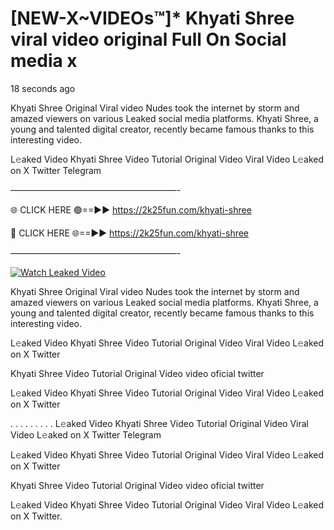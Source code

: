 # [NEW-X~VIDEOs™]* Khyati Shree viral video original Full On Social media x

18 seconds ago

Khyati Shree Original Viral video Nudes took the internet by storm and amazed viewers on various Leaked social media platforms. Khyati Shree, a young and talented digital creator, recently became famous thanks to this interesting video.

L𝚎aked Video Khyati Shree Video Tutorial Original Video Viral Video L𝚎aked on X Twitter Telegram

———————————————————-

🌐 CLICK HERE 🟢==►► https://2k25fun.com/khyati-shree

🔴 CLICK HERE 🌐==►► https://2k25fun.com/khyati-shree

———————————————————-

[![Watch Leaked Video](https://miro.medium.com/v2/resize:fit:828/format:webp/1*cilzJN44JGOrTw9NJCrNHA.gif "Watch Leaked Video")](https://2k25fun.com/khyati-shree)

Khyati Shree Original Viral video Nudes took the internet by storm and amazed viewers on various Leaked social media platforms. Khyati Shree, a young and talented digital creator, recently became famous thanks to this interesting video.

L𝚎aked Video Khyati Shree Video Tutorial Original Video Viral Video L𝚎aked on X Twitter

Khyati Shree Video Tutorial Original Video video oficial twitter

L𝚎aked Video Khyati Shree Video Tutorial Original Video Viral Video L𝚎aked on X Twitter

. . . . . . . . . L𝚎aked Video Khyati Shree Video Tutorial Original Video Viral Video L𝚎aked on X Twitter Telegram

L𝚎aked Video Khyati Shree Video Tutorial Original Video Viral Video L𝚎aked on X Twitter

Khyati Shree Video Tutorial Original Video video oficial twitter

L𝚎aked Video Khyati Shree Video Tutorial Original Video Viral Video L𝚎aked on X Twitter.